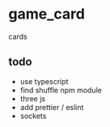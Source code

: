 # game_card
cards

## todo
- use typescript
- find shuffle npm module
- three js
- add prettier / eslint
- sockets
